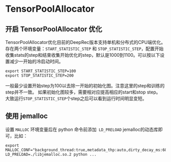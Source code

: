 # TensorPoolAllocator
## 开启 TensorPoolAllocator 优化
TensorPoolAllocator优化目前的DeepRec版本支持单机和分布式的CPU端优化。
存在两个环境变量：`START_STATISTIC_STEP` 和 `STOP_STATISTIC_STEP`，配置开始收集stats的step和结束收集开始优化的step，默认是1000到1100。可以按以下设置减少一开始的冷启动时间。

```
export START_STATISTIC_STEP=100
export STOP_STATISTIC_STEP=200
```
一般最少设置开始step为100以去除一开始的初始化图。注意这里的step和训练的step并不一致。
如果初始化图较多，需要相对应提高相应的start和stop step。
大致运行`STOP_STATISTIC_STEP`个step之后可以看到运行时间明显变短。
​

## 使用 jemalloc
设置 `MALLOC` 环境变量后在 python 命令前添加` LD_PRELOAD` jemalloc的动态库即可，比如：
```
export MALLOC_CONF="background_thread:true,metadata_thp:auto,dirty_decay_ms:60000,muzzy_decay_ms:60000"
LD_PRELOAD=./libjemalloc.so.2 python ...
```


